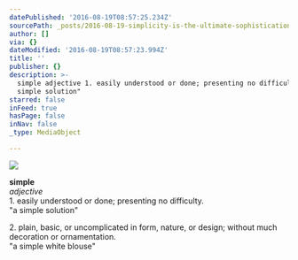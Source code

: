 ```yaml
---
datePublished: '2016-08-19T08:57:25.234Z'
sourcePath: _posts/2016-08-19-simplicity-is-the-ultimate-sophistication-steve-jobs.md
author: []
via: {}
dateModified: '2016-08-19T08:57:23.994Z'
title: ''
publisher: {}
description: >-
  simple adjective 1. easily understood or done; presenting no difficulty.  "a
  simple solution"
starred: false
inFeed: true
hasPage: false
inNav: false
_type: MediaObject

---
```

![](https://the-grid-user-content.s3-us-west-2.amazonaws.com/d8c382fd-190d-4dd4-9b5c-e138d7b34e15.jpg)

**simple**  
_adjective_  
1\. easily understood or done; presenting no difficulty.  
"a simple solution"

2\. plain, basic, or uncomplicated in form, nature, or design; without much decoration or ornamentation.  
"a simple white blouse"